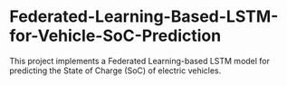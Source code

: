 # Federated-Learning-Based-LSTM-for-Vehicle-SoC-Prediction
This project implements a Federated Learning-based LSTM model for predicting the State of Charge (SoC) of electric vehicles. 
